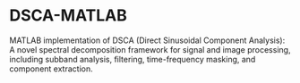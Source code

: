 # DSCA-MATLAB
MATLAB implementation of DSCA (Direct Sinusoidal Component Analysis): A novel spectral decomposition framework for signal and image processing, including subband analysis, filtering, time-frequency masking, and component extraction.

